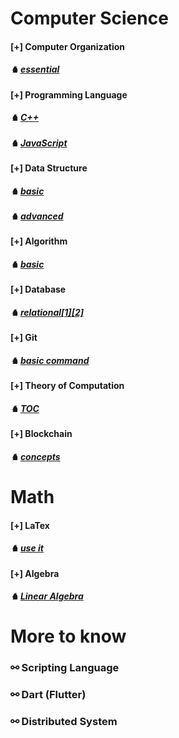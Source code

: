 

# Computer Science
#### [+] Computer Organization 
##### &#x265e; [essential](./fundamental/Computer_Organization.md)

#### [+] Programming Language 
##### &#x265e; [C++](./programming_language/conceptC++.md)
##### &#x265e; [JavaScript](./programming_language/JS/)

#### [+] Data Structure 
##### &#x265e; [basic](./data_structure/dataStructureBasic.md)
##### &#x265e; [advanced](./data_structure/dataStructureAdvanced.md)

#### [+] Algorithm 
##### &#x265e; [basic](./algorithm/)

#### [+] Database 
##### &#x265e; [relational](./database/)[[1]](./database/relationalDatabase_1.md)[[2]](./database/relationalDatabase_2.md)

#### [+] Git 
##### &#x265e; [basic command](./fundamental/Git.md)

#### [+] Theory of Computation 
##### &#x265e; [TOC](./fundamental/TOC.md)

#### [+] Blockchain 
##### &#x265e; [concepts](./blockchain/blockchain-concept.md)

# Math
#### [+] LaTex 
##### &#x265e; [use it](./LaTex/LaTex.md)

#### [+] Algebra  
##### &#x265e; [Linear Algebra](./Math/linearAlgebra.md)


# More to know

### &#x26af; Scripting Language

### &#x26af; Dart (Flutter)

### &#x26af; Distributed System
